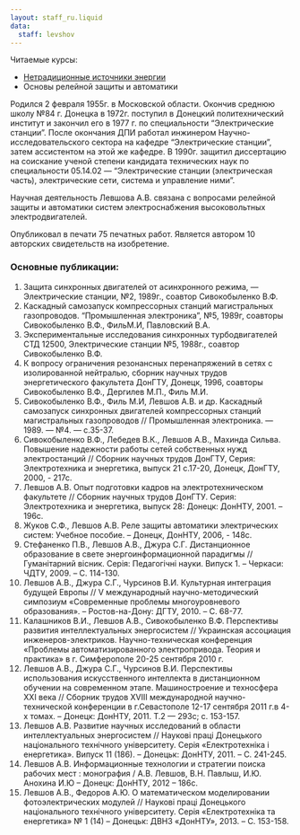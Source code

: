 ```yaml
---
layout: staff_ru.liquid
data:
  staff: levshov
---
```


Читаемые курсы:

- [Нетрадиционные источники энергии](../kurses.htm#nadiynist)
- Основы релейной защиты и автоматики

Родился 2 февраля 1955г. в Московской области. Окончив среднюю школу №84 г.
Донецка в 1972г. поступил в Донецкий политехнический институт и
закончил его в 1977 г. по специальности “Электрические станции”. После
окончания ДПИ работал инжинером Научно-исследовательского сектора на
кафедре “Электрические станции”, затем ассистентом на этой же кафедре. В
1990г. защитил диссертацию на соискание ученой степени кандидата
технических наук по специальности 05.14.02 — “Электрические станции
(электрическая часть), электрические сети, система и управление ними”.

Научная деятельность Левшова А.В. связана с вопросами релейной защиты и
автоматики систем электроснабжения высоковольтных электродвигателей.

Опубликовал в печати 75 печатных работ. Является автором 10 авторских
свидетельств на изобретение.

### Основные публикации:

1.  Защита синхронных двигателей от асинхронного режима, — Электрические
    станции, №2, 1989г., соавтор Сивокобыленко В.Ф.
2.  Каскадный самозапуск компрессорных станций магистральных
    газoпроводов. “Промышленная электроника”, №5, 1989г, соавторы
    Сивокобыленко В.Ф., ФильМ.И, Павловский В.А.
3.  Экспериментальные исследования синхронных турбодвигателей СТД 12500,
    Электрические станции №5, 1988г., соавтор Сивокобыленко В.Ф.
4.  К вопросу ограничения резонансных перенапряжений в сетях с
    изолированной нейтралью, сборник научных трудов энергетического
    факультета ДонГТУ, Донецк, 1996, соавторы Сивокобыленко В.Ф.,
    Дергилев М.П., Филь М.И.
5.  Сивокобыленко В.Ф., Филь М.И, Левшов А.В. и др. Каскадный самозапуск
    синхронных двигателей компрессорных станций магистральных
    газопроводов // Промышленная электроника. — 1989. — №4. — с.35-37.
6.  Сивокобыленко В.Ф., Лебедев В.К., Левшов А.В., Махинда Сильва.
    Повышение надежности работы сетей собственных нужд электростанций //
    Сборник научных трудов ДонГТУ, Серия: Электротехника и энергетика,
    выпуск 21 с.17-20, Донецк, ДонГТУ, 2000, - 217с.
7.  Левшов А.В. Опыт подготовки кадров на электротехническом факультете
    // Сборник научных трудов ДонГТУ. Серия: Электротехника и
    энергетика, выпуск 28: Донецк: ДонНТУ, 2001. –196с.
8.  Жуков С.Ф., Левшов А.В. Реле защиты автоматики электрических систем:
    Учебное пособие. – Донецк, ДонНТУ, 2006, - 148с.
9.  Стефаненко П.В., Левшов А.В., Джура С.Г. Дистанционное образование в
    свете энергоинформационной парадигмы // Гуманітарний вісник. Серія:
    Педагогічні науки. Випуск 1. – Черкаси: ЧДТУ, 2009. – С. 114-130.
10. Левшов А.В., Джура С.Г., Чурсинов В.И. Культурная интеграция будущей
    Европы // V международный научно-методический симпозиум «Современные
    проблемы многоуровневого образования». – Ростов-на-Дону: ДГТУ, 2010.
    – С. 68-77.
11. Калашников В.И., Левшов А.В., Сивокобыленко В.Ф. Перспективы
    развития интеллектуальных энергосистем // Украинская ассоциация
    инженеров-электриков. Научно-техническая конференция «Проблемы
    автоматизированного электропривода. Теория и практика» в г.
    Симферополе 20-25 сентября 2010 г.
12. Левшов А.В., Джура С.Г., Чурсинов В.И. Перспективы использования
    искусственного интеллекта в дистанционном обучении на современном
    этапе. Машиностроение и техносфера ХХI века // Сборник трудов ХVIII
    международной научно-технической конференции в г.Севастополе 12-17
    сентября 2011 г.в 4-х томах. – Донецк: ДонНТУ, 2011. Т.2 — 293с; с.
    153-157.
13. Левшов А.В. Развитие научных исследований в области интеллектуальных
    энергосистем // Наукові праці Донецького національного технічного
    університету. Серія «Електротехніка і енергетика». Випуск 11 (186).
    – Донецьк: ДонНТУ, 2011. – С. 241-245.
14. Левшов А.В. Информационные технологии и стратегии поиска рабочих
    мест : монография / А.В. Левшов, В.Н. Павлыш, И.Ю. Анохина И.Ю –
    Донецк: ДонНТУ, 2012 – 186с.
15. Левшов А.В., Федоров А.Ю. О математическом моделировании
    фотоэлектрических модулей // Наукові праці Донецького національного
    технічного університету. Серія «Електротехніка та енергетика» №
    1 (14) – Донецьк: ДВНЗ «ДонНТУ», 2013. – С. 153-158.
